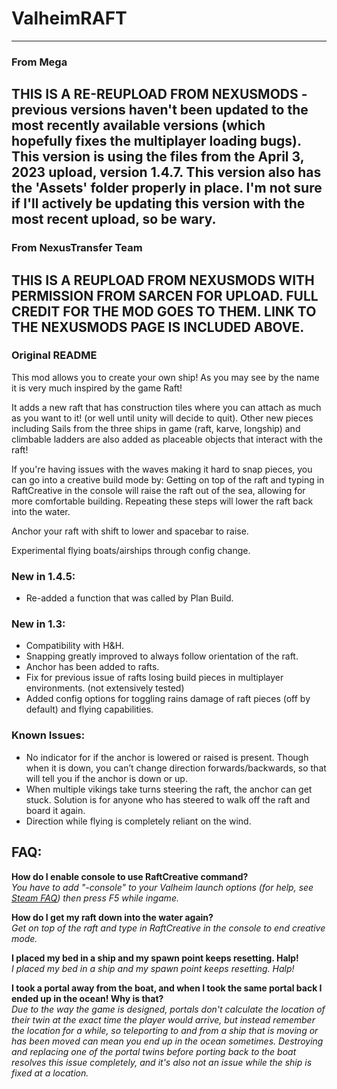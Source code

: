 # ValheimRAFT

-----
### From Mega
THIS IS A RE-REUPLOAD FROM NEXUSMODS - previous versions haven't been updated to the most recently available versions (which hopefully fixes the multiplayer loading bugs).
This version is using the files from the April 3, 2023 upload, version 1.4.7. This version also has the 'Assets' folder properly in place.
I'm not sure if I'll actively be updating this version with the most recent upload, so be wary.
-----
### From NexusTransfer Team
THIS IS A REUPLOAD FROM NEXUSMODS WITH PERMISSION FROM SARCEN FOR UPLOAD. FULL CREDIT FOR THE MOD GOES TO THEM. LINK TO THE NEXUSMODS PAGE IS INCLUDED ABOVE.
-----
### Original README

This mod allows you to create your own ship! As you may see by the name it is very much inspired by the game Raft!

It adds a new raft that has construction tiles where you can attach as much as you want to it! (or well until unity will decide to quit).
Other new pieces including Sails from the three ships in game (raft, karve, longship) and climbable ladders are also added as placeable objects that interact with the raft!

If you're having issues with the waves making it hard to snap pieces, you can go into a creative build mode by:
Getting on top of the raft and typing in RaftCreative in the console will raise the raft out of the sea, allowing for more comfortable building. Repeating these steps will lower the raft back into the water.

Anchor your raft with shift to lower and spacebar to raise.

Experimental flying boats/airships through config change.

### New in 1.4.5:

* Re-added a function that was called by Plan Build.

### New in 1.3:

* Compatibility with H&H.
* Snapping greatly improved to always follow orientation of the raft.
* Anchor has been added to rafts.
* Fix for previous issue of rafts losing build pieces in multiplayer environments. (not extensively tested)
* Added config options for toggling rains damage of raft pieces (off by default) and flying capabilities.

### Known Issues:

* No indicator for if the anchor is lowered or raised is present. Though when it is down, you can’t change direction forwards/backwards, so that will tell you if the anchor is down or up.
* When multiple vikings take turns steering the raft, the anchor can get stuck. Solution is for anyone who has steered to walk off the raft and board it again.
* Direction while flying is completely reliant on the wind.

## FAQ:

**How do I enable console to use RaftCreative command?**\
_You have to add "-console" to your Valheim launch options (for help, see [Steam FAQ﻿](https://help.steampowered.com/en/faqs/view/7D01-D2DD-D75E-2955)) then press F5 while ingame._

**How do I get my raft down into the water again?**\
_Get on top of the raft and type in RaftCreative in the console to end creative mode._

**I placed my bed in a ship and my spawn point keeps resetting. Halp!**\
_I placed my bed in a ship and my spawn point keeps resetting. Halp!_

**I took a portal away from the boat, and when I took the same portal back I ended up in the ocean! Why is that?**\
_Due to the way the game is designed, portals don't calculate the location of their twin at the exact time the player would arrive, but instead remember the location for a while, so teleporting to and from a ship that is moving or has been moved can mean you end up in the ocean sometimes. Destroying and replacing one of the portal twins before porting back to the boat resolves this issue completely, and it's also not an issue while the ship is fixed at a location._

